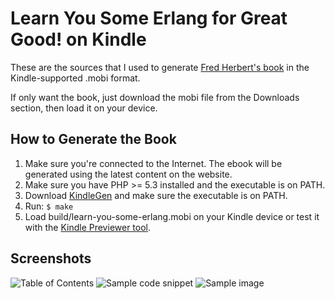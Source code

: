 Learn You Some Erlang for Great Good! on Kindle
===============================================
These are the sources that I used to generate [Fred Herbert's book][1] in the
Kindle-supported .mobi format.

If only want the book, just download the mobi file from the Downloads section,
then load it on your device.


How to Generate the Book
------------------------
1. Make sure you're connected to the Internet. The ebook will be generated using
the latest content on the website.
2. Make sure you have PHP >= 5.3 installed and the executable is on PATH.
3. Download [KindleGen][2] and make sure the executable is on PATH.
4. Run: `$ make`
5. Load build/learn-you-some-erlang.mobi on your Kindle device or test it with
the [Kindle Previewer tool][2].

Screenshots
-----------
![Table of Contents](https://github.com/igstan/learn-you-some-erlang-kindle/raw/master/screenshot-01.gif)
![Sample code snippet](https://github.com/igstan/learn-you-some-erlang-kindle/raw/master/screenshot-02.gif)
![Sample image](https://github.com/igstan/learn-you-some-erlang-kindle/raw/master/screenshot-03.gif)

[1]: http://learnyousomeerlang.com/
[2]: http://www.amazon.com/gp/feature.html?ie=UTF8&docId=1000234621
